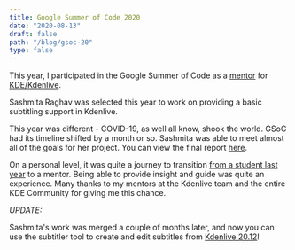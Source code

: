 ```yaml
---
title: Google Summer of Code 2020
date: "2020-08-13"
draft: false
path: "/blog/gsoc-20"
type: false
---
```


This year, I participated in the Google Summer of Code as a [mentor](https://summerofcode.withgoogle.com/archive/2020/projects/6615488269910016/) for [KDE/Kdenlive](https://kdenlive.org/en/).

Sashmita Raghav was selected this year to work on providing a basic subtitling support in Kdenlive.

This year was different - COVID-19, as well all know, shook the world. GSoC had its timeline shifted by a month or so. Sashmita was able to meet almost all of the goals for her project. You can view the final report [here](https://community.kde.org/GSoC/2020/StatusReports/SashmitaRaghav). 

On a personal level, it was quite a journey to transition [from a student last year](/blog/gsoc-19) to a mentor. Being able to provide insight and guide was quite an experience. Many thanks to my mentors at the Kdenlive team and the entire KDE Community for giving me this chance.


*UPDATE:*

Sashmita's work was merged a couple of months later, and now you can use the subtitler tool to create and edit subtitles from [Kdenlive 20.12](https://kdenlive.org/en/2020/12/kdenlive-20-12-is-out/)!









